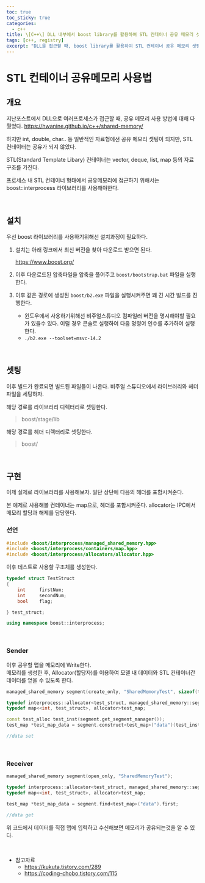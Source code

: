 ```yaml
---
toc: true
toc_sticky: true
categories:
  - c++
title: \[C++\] DLL 내부에서 boost library를 활용하여 STL 컨테이너 공유 메모리 셋팅 방법 (IPC)
tags: [c++, registry]
excerpt: "DLL을 접근할 때, boost library를 활용하여 STL 컨테이너 공유 메모리 셋팅 방법 "
---
```


# STL 컨테이너 공유메모리 사용법

## 개요

지난포스트에서 DLL으로 여러프로세스가 접근할 때, 공유 메모리 사용 방법에 대해 다뤘었다.
https://hwanine.github.io/c++/shared-memory/

하지만 int, double, char.. 등 일반적인 자료형에선 공유 메모리 셋팅이 되지만, STL 컨테이터는 공유가 되지 않았다.

STL(Standard Template Libary) 컨테이너는 vector, deque, list, map 등의 자료구조를 가진다.

프로세스 내 STL 컨테이너 형태에서 공유메모리에 접근하기 위해서는 boost::interprocess 라이브러리를 사용해야한다.

<br>

## 설치
 
우선 boost 라이브러리를 사용하기위해선 설치과정이 필요하다.

1. 설치는 아래 링크에서 최신 버전을 찾아 다운로드 받으면 된다.
    
    https://www.boost.org/

2. 이후 다운로드된 압축파일을 압축을 풀어주고 ``boost/bootstrap.bat`` 파일을 실행한다.

3. 이후 같은 경로에 생성된 ``boost/b2.exe`` 파일을 실행시켜주면 꽤 긴 시간 빌드를 진행한다.
    - 윈도우에서 사용하기위해선 비주얼스튜디오 컴파일러 버전을 명시해야할 필요가 있을수 있다. 이럴 경우 콘솔로 실행하여 다음 명령어 인수를 추가하여 실행한다.
    - ``./b2.exe --toolset=msvc-14.2``

<br>

## 셋팅

이후 빌드가 완료되면 빌드된 파일들이 나온다.
비주얼 스튜디오에서 라이브러리와 헤더파일을 세팅하자.

해당 경로를 라이브러리 디렉터리로 셋팅한다.

> boost/stage/lib

해당 경로를 헤더 디렉터리로 셋팅한다.

> boost/

<br>

## 구현

이제 실제로 라이브러리를 사용해보자.
일단 상단에 다음의 헤더를 포함시켜준다.

본 예제로 사용해볼 컨테이너는 map으로, 헤더를 포함시켜준다. 
allocator는 IPC에서 메모리 할당과 해제를 담당한다.

### 선언

```c++
#include <boost/interprocess/managed_shared_memory.hpp>
#include <boost/interprocess/containers/map.hpp>
#include <boost/interprocess/allocators/allocator.hpp>
```

이후 테스트로 사용할 구조체를 생성한다.

```c++
typedef struct TestStruct
{
    int     firstNum;
    int     secondNum;
    bool    flag;

} test_struct;

using namespace boost::interprocess;
```

<br>

### Sender

이후 공유할 맵을 메모리에 Write한다.  
메모리를 생성한 후, Allocator(할당자)를 이용하여 모델 내 데이터와 STL 컨테이너간 데이터를 얻을 수 있도록 한다.

```c++
managed_shared_memory segment(create_only, "SharedMemoryTest", sizeof(test_struct) * 480000);

typedef interprocess::allocator<test_struct, managed_shared_memory::segment_manager>allocator;
typedef map<<int, test_struct>, allocator>test_map;

const test_alloc test_inst(segment.get_segment_manager());
test_map *test_map_data = segment.construct<test_map>("data")(test_inst);

//data set
```

<br>

### Receiver

```c++
managed_shared_memory segment(open_only, "SharedMemoryTest");

typedef interprocess::allocator<test_struct, managed_shared_memory::segment_manager>allocator;
typedef map<<int, test_struct>, allocator>test_map;

test_map *test_map_data = segment.find<test_map>("data").first;

//data get
```

위 코드에서 데이터를 직접 맵에 입력하고 수신해보면 메모리가 공유되는것을 알 수 있다.

<br>

- 참고자료
    - https://kukuta.tistory.com/289
    - https://coding-chobo.tistory.com/115
